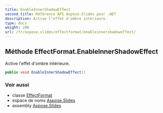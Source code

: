 ```yaml
---
title: EnableInnerShadowEffect
second_title: Référence API Aspose.Slides pour .NET
description: Active l'effet d'ombre intérieure.
type: docs
weight: 200
url: /fr/aspose.slides/effectformat/enableinnershadoweffect/
---
```


## Méthode EffectFormat.EnableInnerShadowEffect

Active l'effet d'ombre intérieure.

```csharp
public void EnableInnerShadowEffect()
```

### Voir aussi

* classe [EffectFormat](../../effectformat)
* espace de noms [Aspose.Slides](../../effectformat)
* assembly [Aspose.Slides](../../../)

<!-- NE PAS MODIFIER : généré par xmldocmd pour Aspose.Slides.dll -->